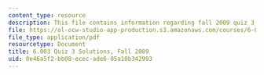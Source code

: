 ```yaml
---
content_type: resource
description: This file contains information regarding fall 2009 quiz 3 solutions.
file: https://ol-ocw-studio-app-production.s3.amazonaws.com/courses/6-003-signals-and-systems-fall-2011/0e46a5f2bb08ececade605a10b342993_MIT6_003F11_F09q3_sol.pdf
file_type: application/pdf
resourcetype: Document
title: 6.003 Quiz 3 Solutions, Fall 2009
uid: 0e46a5f2-bb08-ecec-ade6-05a10b342993
---
```

